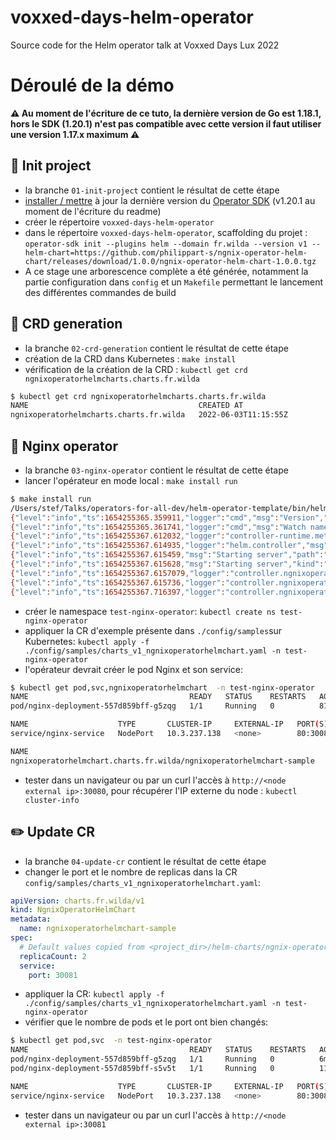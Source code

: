 # voxxed-days-helm-operator
Source code for the Helm operator talk at Voxxed Days Lux 2022

# Déroulé de la démo

**⚠️ Au moment de l'écriture de ce tuto, la dernière version de Go est 1.18.1, hors le SDK (1.20.1) n'est pas compatible avec cette version il faut utiliser une version 1.17.x maximum ⚠️**

## 🎉 Init project
 - la branche `01-init-project` contient le résultat de cette étape
 - [installer / mettre](https://sdk.operatorframework.io/docs/installation/) à jour la dernière version du [Operator SDK](https://sdk.operatorframework.io/) (v1.20.1 au moment de l'écriture du readme)
 - créer le répertoire `voxxed-days-helm-operator`
 - dans le répertoire `voxxed-days-helm-operator`, scaffolding du projet : `operator-sdk init --plugins helm --domain fr.wilda --version v1 --helm-chart=https://github.com/philippart-s/ngnix-operator-helm-chart/releases/download/1.0.0/ngnix-operator-helm-chart-1.0.0.tgz`
 - A ce stage une arborescence complète a été générée, notamment la partie configuration dans `config` et un `Makefile` permettant le lancement des différentes commandes de build

## 📄 CRD generation
 - la branche `02-crd-generation` contient le résultat de cette étape
 - création de la CRD dans Kubernetes : `make install`
 - vérification de la création de la CRD : `kubectl get crd ngnixoperatorhelmcharts.charts.fr.wilda`
```bash
$ kubectl get crd ngnixoperatorhelmcharts.charts.fr.wilda
NAME                                      CREATED AT
ngnixoperatorhelmcharts.charts.fr.wilda   2022-06-03T11:15:55Z
```

## 🤖 Nginx operator
 - la branche `03-nginx-operator` contient le résultat de cette étape
 - lancer l'opérateur en mode local : `make install run`
```bash
$ make install run
/Users/stef/Talks/operators-for-all-dev/helm-operator-template/bin/helm-operator run
{"level":"info","ts":1654255365.359911,"logger":"cmd","msg":"Version","Go Version":"go1.17.10","GOOS":"darwin","GOARCH":"arm64","helm-operator":"v1.20.1","commit":"181212ef5575492ca093592333b88d09ec582172"}
{"level":"info","ts":1654255365.361741,"logger":"cmd","msg":"Watch namespaces not configured by environment variable WATCH_NAMESPACE or file. Watching all namespaces.","Namespace":""}
{"level":"info","ts":1654255367.612032,"logger":"controller-runtime.metrics","msg":"Metrics server is starting to listen","addr":":8080"}
{"level":"info","ts":1654255367.614935,"logger":"helm.controller","msg":"Watching resource","apiVersion":"charts.fr.wilda/v1","kind":"NgnixOperatorHelmChart","namespace":"","reconcilePeriod":"1m0s"}
{"level":"info","ts":1654255367.615459,"msg":"Starting server","path":"/metrics","kind":"metrics","addr":"[::]:8080"}
{"level":"info","ts":1654255367.615628,"msg":"Starting server","kind":"health probe","addr":"[::]:8081"}
{"level":"info","ts":1654255367.6157079,"logger":"controller.ngnixoperatorhelmchart-controller","msg":"Starting EventSource","source":"kind source: *unstructured.Unstructured"}
{"level":"info","ts":1654255367.615736,"logger":"controller.ngnixoperatorhelmchart-controller","msg":"Starting Controller"}
{"level":"info","ts":1654255367.716397,"logger":"controller.ngnixoperatorhelmchart-controller","msg":"Starting workers","worker count":8}
```
 - créer le namespace `test-nginx-operator`: `kubectl create ns test-nginx-operator`
 - appliquer la CR d'exemple présente dans `./config/samples`sur Kubernetes: `kubectl apply -f ./config/samples/charts_v1_ngnixoperatorhelmchart.yaml -n test-nginx-operator`
 - l'opérateur devrait créer le pod Nginx et son service:
```bash
$ kubectl get pod,svc,ngnixoperatorhelmchart  -n test-nginx-operator
NAME                                    READY   STATUS    RESTARTS   AGE
pod/nginx-deployment-557d859bff-g5zqg   1/1     Running   0          81s

NAME                    TYPE       CLUSTER-IP     EXTERNAL-IP   PORT(S)        AGE
service/nginx-service   NodePort   10.3.237.138   <none>        80:30080/TCP   83s

NAME                                                                   AGE
ngnixoperatorhelmchart.charts.fr.wilda/ngnixoperatorhelmchart-sample   2m16s
```
 - tester dans un navigateur ou par un curl l'accès à `http://<node external ip>:30080`, pour récupérer l'IP externe du node : `kubectl cluster-info`

 ## ✏️ Update CR
 - la branche `04-update-cr` contient le résultat de cette étape
 - changer le port et le nombre de replicas dans la CR `config/samples/charts_v1_ngnixoperatorhelmchart.yaml`:
```yaml
apiVersion: charts.fr.wilda/v1
kind: NgnixOperatorHelmChart
metadata:
  name: ngnixoperatorhelmchart-sample
spec:
  # Default values copied from <project_dir>/helm-charts/ngnix-operator-helm-chart/values.yaml
  replicaCount: 2
  service:
    port: 30081
```
 - appliquer la CR: `kubectl apply -f ./config/samples/charts_v1_ngnixoperatorhelmchart.yaml -n test-nginx-operator`
 - vérifier que le nombre de pods et le port ont bien changés:
```bash
$ kubectl get pod,svc  -n test-nginx-operator
NAME                                    READY   STATUS    RESTARTS   AGE
pod/nginx-deployment-557d859bff-g5zqg   1/1     Running   0          6m25s
pod/nginx-deployment-557d859bff-s5v5t   1/1     Running   0          11s

NAME                    TYPE       CLUSTER-IP     EXTERNAL-IP   PORT(S)        AGE
service/nginx-service   NodePort   10.3.237.138   <none>        80:30081/TCP   6m27s
```
 - tester dans un navigateur ou par un curl l'accès à `http://<node external ip>:30081`
